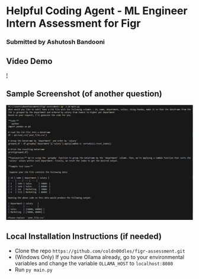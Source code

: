 # Helpful Coding Agent - ML Engineer Intern Assessment for Figr
### Submitted by Ashutosh Bandooni

## Video Demo 
[!](https://github.com/user-attachments/assets/46ac59f2-667f-4d70-a010-834d40b5cd18)

## Sample Screenshot (of another question)
![](https://github.com/coldn00dles/figr-assessment/blob/master/assets/sample_1.png?raw=true)

## Local Installation Instructions (if needed)

- Clone the repo
  `https://github.com/coldn00dles/figr-assessment.git`
- (Windows Only) If you have Ollama already, go to your environmental variables and change the variable `OLLAMA_HOST` to `localhost:8080`
- Run `py main.py`
